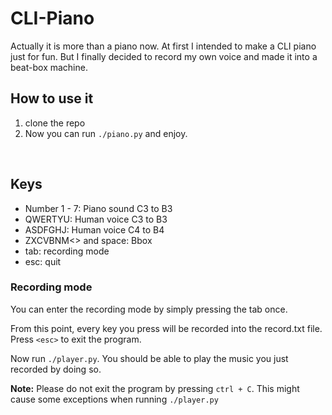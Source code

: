 # CLI-Piano

Actually it is more than a piano now. At first I intended to make a CLI piano just for fun. But I finally
decided to record my own voice and made it into a beat-box machine.
<br>

## How to use it
1. clone the repo
2. Now you can run `./piano.py` and enjoy.
<br>

## Keys
+ Number 1 - 7: Piano sound C3 to B3
+ QWERTYU: Human voice C3 to B3
+ ASDFGHJ: Human voice C4 to B4
+ ZXCVBNM<> and space: Bbox
+ tab: recording mode
+ esc: quit

### Recording mode
You can enter the recording mode by simply pressing the tab once.

From this point, every key you press will be recorded into the record.txt file.
Press `<esc>` to exit the program.

Now run `./player.py`. You should be able to play the music you just recorded by
doing so.

**Note:** Please do not exit the program by pressing `ctrl + C`. This might cause some
exceptions when running `./player.py`

